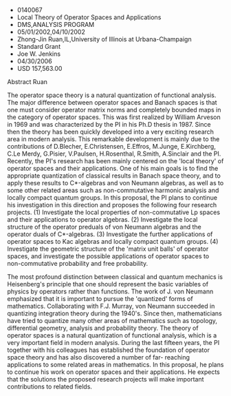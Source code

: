 
* 0140067
* Local Theory of Operator Spaces and Applications
* DMS,ANALYSIS PROGRAM
* 05/01/2002,04/10/2002
* Zhong-Jin Ruan,IL,University of Illinois at Urbana-Champaign
* Standard Grant
* Joe W. Jenkins
* 04/30/2006
* USD 157,563.00

Abstract Ruan

The operator space theory is a natural quantization of functional analysis. The
major difference between operator spaces and Banach spaces is that one must
consider operator matrix norms and completely bounded maps in the category of
operator spaces. This was first realized by William Arveson in 1969 and was
characterized by the PI in his Ph.D thesis in 1987. Since then the theory has
been quickly developed into a very exciting research area in modern analysis.
This remarkable development is mainly due to the contributions of D.Blecher,
E.Christensen, E.Effros, M.Junge, E.Kirchberg, C.Le Merdy, G.Pisier, V.Paulsen,
H.Rosenthal, R.Smith, A.Sinclair and the PI. Recently, the PI's research has
been mainly centered on the 'local theory' of operator spaces and their
applications. One of his main goals is to find the appropriate quantization of
classical results in Banach space theory, and to apply these results to
C*-algebras and von Neumann algebras, as well as to some other related areas
such as non-commutative harmonic analysis and locally compact quantum groups. In
this proposal, the PI plans to continue his investigation in this direction and
proposes the following four research projects. (1) Investigate the local
properties of non-commutative Lp spaces and their applications to operator
algebras. (2) Investigate the local structure of the operator preduals of von
Neumann algebras and the operator duals of C*-algebras. (3) Investigate the
further applications of operator spaces to Kac algebras and locally compact
quantum groups. (4) Investigate the geometric structure of the 'matrix unit
balls' of operator spaces, and investigate the possible applications of operator
spaces to non-commutative probability and free probability.



The most profound distinction between classical and quantum mechanics is
Heisenberg's principle that one should represent the basic variables of physics
by operators rather than functions. The work of J. von Neumann emphasized that
it is important to pursue the 'quantized' forms of mathematics. Collaborating
with F.J. Murray, von Neumann succeeded in quantizing integration theory during
the 1940's. Since then, mathematicians have tried to quantize many other areas
of mathematics such as topology, differential geometry, analysis and probability
theory. The theory of operator spaces is a natural quantization of functional
analysis, which is a very important field in modern analysis. During the last
fifteen years, the PI together with his colleagues has established the
foundation of operator space theory and has also discovered a number of far-
reaching applications to some related areas in mathematics. In this proposal, he
plans to continue his work on operator spaces and their applications. He expects
that the solutions the proposed research projects will make important
contributions to related fields.
